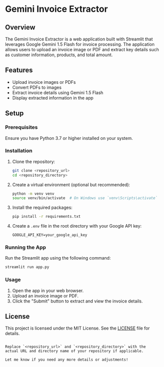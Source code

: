 # Gemini Invoice Extractor

## Overview
The Gemini Invoice Extractor is a web application built with Streamlit that leverages Google Gemini 1.5 Flash for invoice processing. The application allows users to upload an invoice image or PDF and extract key details such as customer information, products, and total amount.

## Features
- Upload invoice images or PDFs
- Convert PDFs to images
- Extract invoice details using Gemini 1.5 Flash
- Display extracted information in the app

## Setup

### Prerequisites
Ensure you have Python 3.7 or higher installed on your system.

### Installation
1. Clone the repository:
   ```bash
   git clone <repository_url>
   cd <repository_directory>
   ```

2. Create a virtual environment (optional but recommended):
   ```bash
   python -m venv venv
   source venv/bin/activate  # On Windows use `venv\Scripts\activate`
   ```

3. Install the required packages:
   ```bash
   pip install -r requirements.txt
   ```

4. Create a `.env` file in the root directory with your Google API key:
   ```env
   GOOGLE_API_KEY=your_google_api_key
   ```

### Running the App
Run the Streamlit app using the following command:
```bash
streamlit run app.py
```

### Usage
1. Open the app in your web browser.
2. Upload an invoice image or PDF.
3. Click the "Submit" button to extract and view the invoice details.

## License
This project is licensed under the MIT License. See the [LICENSE](LICENSE) file for details.
```

Replace `<repository_url>` and `<repository_directory>` with the actual URL and directory name of your repository if applicable. 

Let me know if you need any more details or adjustments!